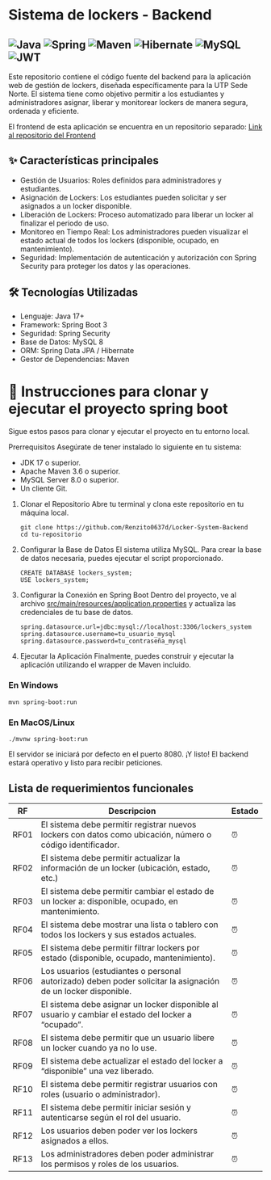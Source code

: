 # Sistema de lockers - Backend

![Java](https://img.shields.io/badge/java-%23ED8B00.svg?style=for-the-badge&logo=openjdk&logoColor=white)
![Spring](https://img.shields.io/badge/spring-%236DB33F.svg?style=for-the-badge&logo=spring&logoColor=white)
![Maven](https://img.shields.io/badge/apachemaven-C71A36.svg?style=for-the-badge&logo=apachemaven&logoColor=white)
![Hibernate](https://img.shields.io/badge/Hibernate-59666C?style=for-the-badge&logo=Hibernate&logoColor=white)
![MySQL](https://img.shields.io/badge/mysql-4479A1.svg?style=for-the-badge&logo=mysql&logoColor=white)
![JWT](https://img.shields.io/badge/JWT-black?style=for-the-badge&logo=JSON%20web%20tokens)
---
Este repositorio contiene el código fuente del backend para la aplicación web de gestión de lockers, diseñada específicamente para la UTP Sede Norte. El sistema tiene como objetivo permitir a los estudiantes y administradores asignar, liberar y monitorear lockers de manera segura, ordenada y eficiente.

El frontend de esta aplicación se encuentra en un repositorio separado: [Link al repositorio del Frontend](https://github.com/Renzito0637d/Locker-System-Frontend)

## ✨ Características principales
- Gestión de Usuarios: Roles definidos para administradores y estudiantes.
- Asignación de Lockers: Los estudiantes pueden solicitar y ser asignados a un locker disponible.
- Liberación de Lockers: Proceso automatizado para liberar un locker al finalizar el periodo de uso.
- Monitoreo en Tiempo Real: Los administradores pueden visualizar el estado actual de todos los lockers (disponible, ocupado, en mantenimiento).
- Seguridad: Implementación de autenticación y autorización con Spring Security para proteger los datos y las operaciones.

## 🛠️ Tecnologías Utilizadas
- Lenguaje: Java 17+
- Framework: Spring Boot 3
- Seguridad: Spring Security
- Base de Datos: MySQL 8
- ORM: Spring Data JPA / Hibernate
- Gestor de Dependencias: Maven

# 🚀 Instrucciones para clonar y ejecutar el proyecto spring boot
Sigue estos pasos para clonar y ejecutar el proyecto en tu entorno local.

Prerrequisitos
Asegúrate de tener instalado lo siguiente en tu sistema:
- JDK 17 o superior.
- Apache Maven 3.6 o superior.
- MySQL Server 8.0 o superior.
- Un cliente Git.

1. Clonar el Repositorio
Abre tu terminal y clona este repositorio en tu máquina local.
    ```
    git clone https://github.com/Renzito0637d/Locker-System-Backend
    cd tu-repositorio
    ```
2. Configurar la Base de Datos
El sistema utiliza MySQL. Para crear la base de datos necesaria, puedes ejecutar el script proporcionado.
    ```
    CREATE DATABASE lockers_system;
    USE lockers_system;
    ```
3. Configurar la Conexión en Spring Boot
Dentro del proyecto, ve al archivo [src/main/resources/application.properties](https://github.com/Renzito0637d/Locker-System-Backend/blob/main/src/main/resources/application.properties) y actualiza las credenciales de tu base de datos.
    ```
    spring.datasource.url=jdbc:mysql://localhost:3306/lockers_system
    spring.datasource.username=tu_usuario_mysql
    spring.datasource.password=tu_contraseña_mysql
    ```
4. Ejecutar la Aplicación
Finalmente, puedes construir y ejecutar la aplicación utilizando el wrapper de Maven incluido.
### En Windows
```
mvn spring-boot:run
```
### En MacOS/Linux
```
./mvnw spring-boot:run
```
El servidor se iniciará por defecto en el puerto 8080. ¡Y listo! El backend estará operativo y listo para recibir peticiones.

## Lista de requerimientos funcionales

| RF   | Descripcion | Estado |
|------|-------------|--------|
| RF01 | El sistema debe permitir registrar nuevos lockers con datos como ubicación, número o código identificador. |:alarm_clock:|
| RF02 | El sistema debe permitir actualizar la información de un locker (ubicación, estado, etc.) |:alarm_clock:|
| RF03 | El sistema debe permitir cambiar el estado de un locker a: disponible, ocupado, en mantenimiento. |:alarm_clock:|
| RF04 |El sistema debe mostrar una lista o tablero con todos los lockers y sus estados actuales. |:alarm_clock:|
| RF05   |El sistema debe permitir filtrar lockers por estado (disponible, ocupado, mantenimiento). |:alarm_clock:|
| RF06  |Los usuarios (estudiantes o personal autorizado) deben poder solicitar la asignación de un locker disponible.|:alarm_clock:|
| RF07 |El sistema debe asignar un locker disponible al usuario y cambiar el estado del locker a “ocupado”. |:alarm_clock:|
| RF08   |El sistema debe permitir que un usuario libere un locker cuando ya no lo use. |:alarm_clock:|
| RF09   |El sistema debe actualizar el estado del locker a “disponible” una vez liberado. |:alarm_clock:|
| RF10   |El sistema debe permitir registrar usuarios con roles (usuario o administrador). |:alarm_clock:|
| RF11   | El sistema debe permitir iniciar sesión y autenticarse según el rol del usuario. |:alarm_clock:|
| RF12   |  Los usuarios deben poder ver los lockers asignados a ellos. |:alarm_clock:|
| RF13   | Los administradores deben poder administrar los permisos y roles de los usuarios. |:alarm_clock:|
